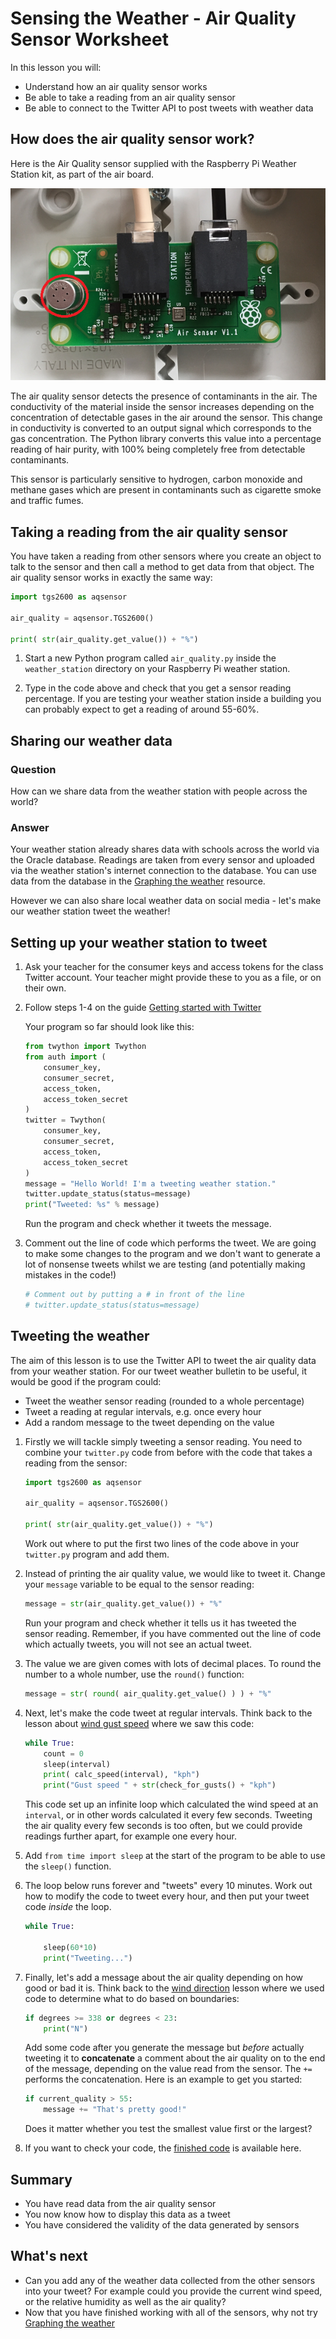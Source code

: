 # Sensing the Weather - Air Quality Sensor Worksheet

In this lesson you will:

- Understand how an air quality sensor works
- Be able to take a reading from an air quality sensor
- Be able to connect to the Twitter API to post tweets with weather data

## How does the air quality sensor work?

Here is the Air Quality sensor supplied with the Raspberry Pi Weather Station kit, as part of the air board.

![Air Quality Sensor](images/air_quality_sensor.png)

The air quality sensor detects the presence of contaminants in the air. The conductivity of the material inside the sensor increases depending on the concentration of detectable gases in the air around the sensor. This change in conductivity is converted to an output signal which corresponds to the gas concentration. The Python library converts this value into a percentage reading of hair purity, with 100% being completely free from detectable contaminants. 

This sensor is particularly sensitive to hydrogen, carbon monoxide and methane gases which are present in contaminants such as cigarette smoke and traffic fumes.


## Taking a reading from the air quality sensor

You have taken a reading from other sensors where you create an object to talk to the sensor and then call a method to get data from that object. The air quality sensor works in exactly the same way:

```python
import tgs2600 as aqsensor

air_quality = aqsensor.TGS2600()

print( str(air_quality.get_value()) + "%")
```

1. Start a new Python program called `air_quality.py` inside the `weather_station` directory on your Raspberry Pi weather station.

1. Type in the code above and check that you get a sensor reading percentage. If you are testing your weather station inside a building you can probably expect to get a reading of around 55-60%.

## Sharing our weather data

### Question
How can we share data from the weather station with people across the world?

### Answer
Your weather station already shares data with schools across the world via the Oracle database. Readings are taken from every sensor and uploaded via the weather station's internet connection to the database. You can use data from the database in the [Graphing the weather](https://www.raspberrypi.org/learning/graphing-the-weather/) resource.

However we can also share local weather data on social media - let's make our weather station tweet the weather!

## Setting up your weather station to tweet

1. Ask your teacher for the consumer keys and access tokens for the class Twitter account. Your teacher might provide these to you as a file, or on their own. 

1. Follow steps 1-4 on the guide [Getting started with Twitter](https://www.raspberrypi.org/learning/getting-started-with-the-twitter-api/worksheet/) 

	Your program so far should look like this:

	```python
	from twython import Twython
	from auth import (
	    consumer_key,
	    consumer_secret,
	    access_token,
	    access_token_secret
	)
	twitter = Twython(
	    consumer_key,
	    consumer_secret,
	    access_token,
	    access_token_secret
	)
	message = "Hello World! I'm a tweeting weather station."
	twitter.update_status(status=message)
	print("Tweeted: %s" % message)
	```

	Run the program and check whether it tweets the message.

1. Comment out the line of code which performs the tweet. We are going to make some changes to the program and we don't want to generate a lot of nonsense tweets whilst we are testing (and potentially making mistakes in the code!)	

	```python
	# Comment out by putting a # in front of the line
	# twitter.update_status(status=message)
	```

## Tweeting the weather

The aim of this lesson is to use the Twitter API to tweet the air quality data from your weather station. For our tweet weather bulletin to be useful, it would be good if the program could:

- Tweet the weather sensor reading (rounded to a whole percentage)
- Tweet a reading at regular intervals, e.g. once every hour
- Add a random message to the tweet depending on the value

1. Firstly we will tackle simply tweeting a sensor reading. You need to combine your `twitter.py` code from before with the code that takes a reading from the sensor:

	```python
	import tgs2600 as aqsensor

	air_quality = aqsensor.TGS2600()

	print( str(air_quality.get_value()) + "%")
	```

	Work out where to put the first two lines of the code above in your `twitter.py` program and add them.

1. Instead of printing the air quality value, we would like to tweet it. Change your `message` variable to be equal to the sensor reading:

	```python
	message = str(air_quality.get_value()) + "%"
	```

	Run your program and check whether it tells us it has tweeted the sensor reading. Remember, if you have commented out the line of code which actually tweets, you will not see an actual tweet.

1. The value we are given comes with lots of decimal places. To round the number to a whole number, use the `round()` function:

	```python
	message = str( round( air_quality.get_value() ) ) + "%"
	```

1. Next, let's make the code tweet at regular intervals. Think back to the lesson about [wind gust speed](wind_gust_speed/worksheet.md) where we saw this code:

	```python
	while True:
        count = 0
        sleep(interval)
        print( calc_speed(interval), "kph")
        print("Gust speed " + str(check_for_gusts() + "kph")
    ```

    This code set up an infinite loop which calculated the wind speed at an `interval`, or in other words calculated it every few seconds. Tweeting the air quality every few seconds is too often, but we could provide readings further apart, for example one every hour. 

1. Add `from time import sleep` at the start of the program to be able to use the `sleep()` function.

1. The loop below runs forever and "tweets" every 10 minutes. Work out how to modify the code to tweet every hour, and then put your tweet code *inside* the loop.

	```python
	while True:
    
	    sleep(60*10)
	    print("Tweeting...")
    ```

1. Finally, let's add a message about the air quality depending on how good or bad it is. Think back to the [wind direction](wind_direction/worksheet.md) lesson where we used code to determine what to do based on boundaries:

	```python
	if degrees >= 338 or degrees < 23:
    	print("N")
    ```

	Add some code after you generate the message but *before* actually tweeting it to **concatenate** a comment about the air quality on to the end of the message, depending on the value read from the sensor. The `+=` performs the concatenation. Here is an example to get you started:

	```python
	if current_quality > 55:
        message += "That's pretty good!"
    ```

    Does it matter whether you test the smallest value first or the largest?

1. If you want to check your code, the [finished code](code/tweeting_weather_station.py) is available here.

## Summary

- You have read data from the air quality sensor
- You now know how to display this data as a tweet
- You have considered the validity of the data generated by sensors

## What's next

- Can you add any of the weather data collected from the other sensors into your tweet? For example could you provide the current wind speed, or the relative humidity as well as the air quality?
- Now that you have finished working with all of the sensors, why not try [Graphing the weather](https://www.raspberrypi.org/learning/graphing-the-weather/) 
